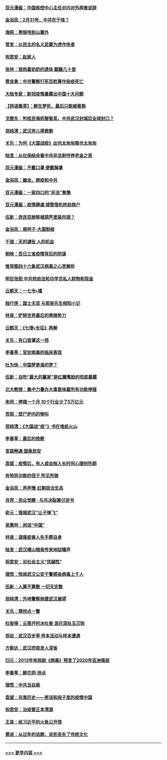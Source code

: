 #### [双元漫画：中国疾控中心主任对内对外两套说辞](../pages/nsc993/n11921994.md?t=03081132) 
#### [金浴凤：2月31号，中共在干啥？](../pages/nsc993/n11922706.md?t=03081132) 
#### [海网：黑锅甩到山寨外](../pages/nsc993/n11922688.md?t=03081132) 
#### [常言：以民主的名义启蒙为虎作伥者](../pages/nsc993/n11922217.md?t=03081132) 
#### [祝君安：赵家人](../pages/nsc993/n11922209.md?t=03081132) 
#### [张林：我抱着奶奶的遗体 颠簸几十里](../pages/nsc993/n11920945.md?t=03081132) 
#### [费良勇：中共警察打死百姓算作染疫死亡](../pages/nsc993/n11919264.md?t=03081132) 
#### [大陆专家：新冠疫情暴露出中国十大问题](../pages/nsc993/n11919187.md?t=03081132) 
#### [【网语集萃】：醉生梦死，最后只能被煮熟](../pages/nsc993/n11918994.md?t=03081132) 
#### [戈壁东：判桂民海抓黎智英，中共武汉封城后全球封口？](../pages/nsc993/n11917982.md?t=03081132) 
#### [郑纯清：武汉弃儿得救歌](../pages/nsc993/n11917881.md?t=03081132) 
#### [关乐：为何《大国战疫》出也太匆匆隐也太匆匆](../pages/nsc993/n11917792.md?t=03081132) 
#### [陆言：从社保结余看中共非法剥夺养老金之恶](../pages/nsc993/n11917084.md?t=03081132) 
#### [双元漫画：不戴口罩 便戴胸罩](../pages/nsc993/n11916447.md?t=03081132) 
#### [金浴凤：蝗虫，肺疫和中共](../pages/nsc993/n11916904.md?t=03081132) 
#### [双元漫画：一家四口的“非法”聚集](../pages/nsc993/n11916378.md?t=03081132) 
#### [双元漫画：疫情肆虐 城管借机抢劫商户](../pages/nsc993/n11916310.md?t=03081132) 
#### [伍新：连连双肺移植葫芦里装何酒？](../pages/nsc993/n11913667.md?t=03081132) 
#### [金浴凤：南柯子·大国制疫](../pages/nsc993/n11913657.md?t=03081132) 
#### [千瑞：天的谴告  人的机会](../pages/nsc993/n11913309.md?t=03081132) 
#### [勉映：吾日三省疫情背后的阴谋](../pages/nsc993/n11913079.md?t=03081132) 
#### [推背图四十六象武汉病毒之心灵解析](../pages/nsc993/n11911761.md?t=03081132) 
#### [明目张胆 中共抢劫法轮功学员私人财物和现金](../pages/nsc993/n11910262.md?t=03081132) 
#### [云鹤天：一七令▪墙](../pages/nsc993/n11910627.md?t=03081132) 
#### [独行侠：国士无双 与郭泉先生相知小记](../pages/nsc993/n11910613.md?t=03081132) 
#### [林泉：铲除世界最后的黑暗势力](../pages/nsc993/n11909320.md?t=03081132) 
#### [云鹤天：《七律▪长征》再解](../pages/nsc993/n11909327.md?t=03081132) 
#### [关乐：有口皆罩这一捂](../pages/nsc993/n11908393.md?t=03081132) 
#### [李春草：官状病毒的临床表现](../pages/nsc993/n11908339.md?t=03081132) 
#### [吐为快：中国梦是谁的梦？](../pages/nsc993/n11906564.md?t=03081132) 
#### [伍新：自吹“最大的赢家”是红魔嘴脸的彻底暴露](../pages/nsc993/n11906407.md?t=03081132) 
#### [北大教授：集中力量办大事意味着所有功能停摆](../pages/nsc993/n11904800.md?t=03081132) 
#### [朱同：停摆一个月 10个行业少了5万亿元](../pages/nsc993/n11904498.md?t=03081132) 
#### [苦胆：焚尸炉内的惨叫](../pages/nsc993/n11904479.md?t=03081132) 
#### [郑纯清：《大国战“疫”》书在堆纸火山](../pages/nsc993/n11904450.md?t=03081132) 
#### [李春草：最后的挽歌](../pages/nsc993/n11904441.md?t=03081132) 
#### [言路畅通 国泰民安](../pages/nsc993/n11904222.md?t=03081132) 
#### [袁斌：疫情后，有人或会陷入长时间心理创伤期](../pages/nsc993/n11901514.md?t=03081132) 
#### [有特异功能的侄子 所见所做](../pages/nsc993/n11901154.md?t=03081132) 
#### [金浴凤：声声慢‧红朝政治生态](../pages/nsc993/n11899553.md?t=03081132) 
#### [肖邦：民众觉醒 · 与共决裂兼讨逆书](../pages/nsc993/n11898435.md?t=03081132) 
#### [俞元：饿城武汉“让子弹飞”](../pages/nsc993/n11898344.md?t=03081132) 
#### [吴惠林：闲话“中国”](../pages/nsc993/n11898182.md?t=03081132) 
#### [林泉：谋瘟疫害人失手葬自身](../pages/nsc993/n11897892.md?t=03081132) 
#### [陆言：武汉楼山暗夜传来地狱嚎声](../pages/nsc993/n11897033.md?t=03081132) 
#### [祝君安：论社会主义“优越性”](../pages/nsc993/n11897005.md?t=03081132) 
#### [理悟：惊闻武汉公安干警感染病毒上千人](../pages/nsc993/n11896947.md?t=03081132) 
#### [伍新：人算不算数 一切天定数](../pages/nsc993/n11893372.md?t=03081132) 
#### [郑纯清：外地警察驰援武汉展望](../pages/nsc993/n11893115.md?t=03081132) 
#### [关乐：猜拐点一瞥](../pages/nsc993/n11893020.md?t=03081132) 
#### [杜彼得：云落开时冰吐鉴 浪花深处玉沉钩](../pages/nsc993/n11892107.md?t=03081132) 
#### [郑岩：武汉百步亭 样本活动与样本遭遇](../pages/nsc993/n11892310.md?t=03081132) 
#### [方能达：武汉疠疫发人深省](../pages/nsc993/n11891376.md?t=03081132) 
#### [归元：2013年电视剧《病毒》预言了2020年亚洲瘟疫](../pages/nsc993/n11891126.md?t=03081132) 
#### [李春草：醉花阴·拐点](../pages/nsc993/n11890567.md?t=03081132) 
#### [理悟：中共当自毙](../pages/nsc993/n11890559.md?t=03081132) 
#### [袁斌：另类历史——笑话和段子里的疫情中国](../pages/nsc993/n11889243.md?t=03081132) 
#### [祝君安：治疫要正本清源](../pages/nsc993/n11889085.md?t=03081132) 
#### [王易：给习近平的火急公开信](../pages/nsc993/n11888225.md?t=03081132) 
#### [萧进：从过年的话题，说到丢失了传统文化](../pages/nsc993/n11887732.md?t=03081132) 

----
#### [ >>> 更早内容 <<< ](../indexes/nsc993-earlier.md)
